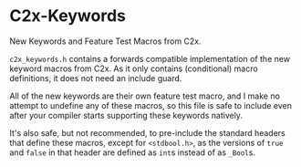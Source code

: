 # C2x-Keywords
New Keywords and Feature Test Macros from C2x.

`c2x_keywords.h` contains a forwards compatible implementation of the new keyword macros
from C2x. As it only contains (conditional) macro definitions, it does not need an
include guard.

All of the new keywords are their own feature test macro, and I make no attempt to
undefine any of these macros, so this file is safe to include even after your compiler
starts supporting these keywords natively.

It's also safe, but not recommended, to pre-include the standard headers that define
these macros, except for `<stdbool.h>`, as the versions of `true` and `false` in that
header are defined as `int`s instead of as `_Bool`s.
